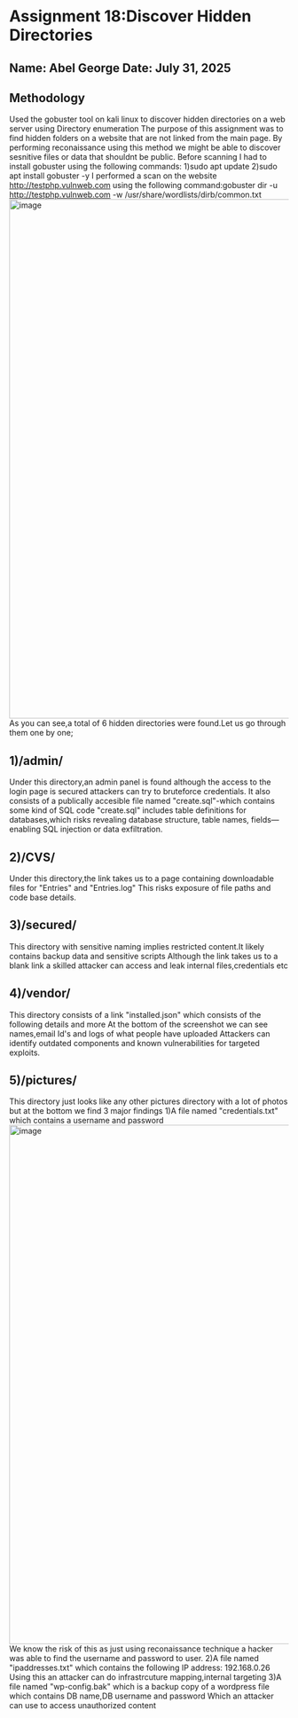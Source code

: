 #  Assignment 18:Discover Hidden Directories
**Name**: Abel George
**Date**: July 31, 2025
--
## Methodology
Used the gobuster tool on kali linux to discover hidden directories on a web server using Directory enumeration
The purpose of this assignment was to find hidden folders on a website that are not linked from the main page.
By performing reconaissance using this method we might be able to discover sesnitive files or data that shouldnt be public.
Before scanning I had to install gobuster using the following commands:
1)sudo apt update
2)sudo apt install gobuster -y
I performed a scan on the website http://testphp.vulnweb.com using the following command:gobuster dir -u http://testphp.vulnweb.com -w /usr/share/wordlists/dirb/common.txt
<img width="1920" height="936" alt="image" src="https://github.com/user-attachments/assets/27275273-6cb3-46f7-97af-c325a17690c4" />
As you can see,a total of 6 hidden directories were found.Let us go through them one by one;
## 1)/admin/
Under this directory,an admin panel is found although the access to the login page is secured attackers can try to bruteforce credentials.
It also consists of a publically accesible file named "create.sql"-which contains some kind of SQL code
"create.sql" includes  table definitions for databases,which risks revealing database structure, table names, fields—enabling SQL injection or data exfiltration.
## 2)/CVS/
Under this directory,the link takes us to a page containing downloadable files for "Entries" and "Entries.log"
This risks exposure of file paths and code base details.
## 3)/secured/
This directory with sensitive naming implies restricted content.It likely contains backup data and sensitive scripts
Although the link takes us to a blank link a skilled attacker can access and leak internal files,credentials etc
## 4)/vendor/
This directory consists of a link "installed.json" which consists of the following details and more
At the bottom of the screenshot we can see names,email Id's and logs of what people have uploaded
Attackers can identify outdated components and known vulnerabilities for targeted exploits.
## 5)/pictures/
This directory just looks like any other pictures directory with a lot of photos but at the bottom we find 3 major findings
1)A file named "credentials.txt" which contains a username and password
<img width="1920" height="936" alt="image" src="https://github.com/user-attachments/assets/e4bba331-3b63-4936-8144-36c79e953720" />
We know the risk of this as just using reconaissance technique a hacker was able to find the username and password to user.
2)A file named "ipaddresses.txt" which contains the following IP address: 192.168.0.26
Using this an attacker can do infrastrcuture mapping,internal targeting
3)A file named "wp-config.bak" which is a backup copy of a wordpress file which contains DB name,DB username and password
Which an attacker can use to access unauthorized content
